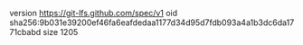 version https://git-lfs.github.com/spec/v1
oid sha256:9b031e39200ef46fa6eafdedaa1177d34d95d7fdb093a4a1b3dc6da1771cbabd
size 1205
